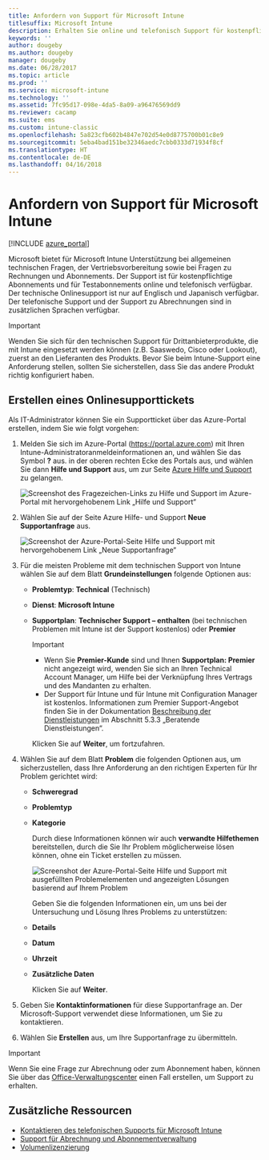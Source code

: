 ```yaml
---
title: Anfordern von Support für Microsoft Intune
titlesuffix: Microsoft Intune
description: Erhalten Sie online und telefonisch Support für kostenpflichtige Abonnements und Testabonnements von Microsoft Intune.
keywords: ''
author: dougeby
ms.author: dougeby
manager: dougeby
ms.date: 06/28/2017
ms.topic: article
ms.prod: ''
ms.service: microsoft-intune
ms.technology: ''
ms.assetid: 7fc95d17-098e-4da5-8a09-a96476569dd9
ms.reviewer: cacamp
ms.suite: ems
ms.custom: intune-classic
ms.openlocfilehash: 5a823cfb602b4847e702d54e0d8775700b01c8e9
ms.sourcegitcommit: 5eba4bad151be32346aedc7cbb0333d71934f8cf
ms.translationtype: HT
ms.contentlocale: de-DE
ms.lasthandoff: 04/16/2018
---
```

# <a name="how-to-get-support-for-microsoft-intune"></a>Anfordern von Support für Microsoft Intune

[!INCLUDE [azure_portal](./includes/note-for-both-portals.md)]

Microsoft bietet für Microsoft Intune Unterstützung bei allgemeinen technischen Fragen, der Vertriebsvorbereitung sowie bei Fragen zu Rechnungen und Abonnements. Der Support ist für kostenpflichtige Abonnements und für Testabonnements online und telefonisch verfügbar. Der technische Onlinesupport ist nur auf Englisch und Japanisch verfügbar. Der telefonische Support und der Support zu Abrechnungen sind in zusätzlichen Sprachen verfügbar.

>[!IMPORTANT]
> Wenden Sie sich für den technischen Support für Drittanbieterprodukte, die mit Intune eingesetzt werden können (z.B. Saaswedo, Cisco oder Lookout), zuerst an den Lieferanten des Produkts. Bevor Sie beim Intune-Support eine Anforderung stellen, sollten Sie sicherstellen, dass Sie das andere Produkt richtig konfiguriert haben.

## <a name="create-an-online-support-ticket"></a>Erstellen eines Onlinesupporttickets

Als IT-Administrator können Sie ein Supportticket über das Azure-Portal erstellen, indem Sie wie folgt vorgehen:

1. Melden Sie sich im Azure-Portal (<https://portal.azure.com>) mit Ihren Intune-Administratoranmeldeinformationen an, und wählen Sie das Symbol <strong>?</strong> aus. in der oberen rechten Ecke des Portals aus, und wählen Sie dann <strong>Hilfe und Support</strong> aus, um zur Seite [Azure Hilfe und Support](https://ms.portal.azure.com/#blade/Microsoft_Azure_Support/HelpAndSupportBlade/overview) zu gelangen.

    ![Screenshot des Fragezeichen-Links zu Hilfe und Support im Azure-Portal mit hervorgehobenem Link „Hilfe und Support“](./media/azure-get-support.png)

2. Wählen Sie auf der Seite Azure Hilfe- und Support **Neue Supportanfrage** aus.

    ![Screenshot der Azure-Portal-Seite Hilfe und Support mit hervorgehobenem Link „Neue Supportanfrage“](./media/azure-support-ticket-link.png)

3. Für die meisten Probleme mit dem technischen Support von Intune wählen Sie auf dem Blatt **Grundeinstellungen** folgende Optionen aus:
   - **Problemtyp**: **Technical** (Technisch)
   - **Dienst**: **Microsoft Intune**
   - **Supportplan**: **Technischer Support – enthalten** (bei technischen Problemen mit Intune ist der Support kostenlos) oder **Premier**
    
     >[!IMPORTANT]
     >- Wenn Sie **Premier-Kunde** sind und Ihnen **Supportplan: Premier** nicht angezeigt wird, wenden Sie sich an Ihren Technical Account Manager, um Hilfe bei der Verknüpfung Ihres Vertrags und des Mandanten zu erhalten.
     >- Der Support für Intune und für Intune mit Configuration Manager ist kostenlos. Informationen zum Premier Support-Angebot finden Sie in der Dokumentation [Beschreibung der Dienstleistungen](https://enterprise.microsoft.com/en-us/services/services-list/) im Abschnitt 5.3.3 „Beratende Dienstleistungen“.

     Klicken Sie auf **Weiter**, um fortzufahren.

4. Wählen Sie auf dem Blatt **Problem** die folgenden Optionen aus, um sicherzustellen, dass Ihre Anforderung an den richtigen Experten für Ihr Problem gerichtet wird:

   - **Schweregrad**
   - **Problemtyp**
   - **Kategorie**

     Durch diese Informationen können wir auch **verwandte Hilfethemen** bereitstellen, durch die Sie Ihr Problem möglicherweise lösen können, ohne ein Ticket erstellen zu müssen.

     ![Screenshot der Azure-Portal-Seite Hilfe und Support mit ausgefüllten Problemelementen und angezeigten Lösungen basierend auf Ihrem Problem](./media/support-need-solutions.png)

     Geben Sie die folgenden Informationen ein, um uns bei der Untersuchung und Lösung Ihres Problems zu unterstützen:
    
   - **Details**
   - **Datum**
   - **Uhrzeit**
   - **Zusätzliche Daten**

     Klicken Sie auf **Weiter**.

5. Geben Sie **Kontaktinformationen** für diese Supportanfrage an. Der Microsoft-Support verwendet diese Informationen, um Sie zu kontaktieren.
6. Wählen Sie **Erstellen** aus, um Ihre Supportanfrage zu übermitteln.

>[!IMPORTANT]
>Wenn Sie eine Frage zur Abrechnung oder zum Abonnement haben, können Sie über das [Office-Verwaltungscenter](https://portal.office.com/Support/SupportEntry.aspx) einen Fall erstellen, um Support zu erhalten.

## <a name="additional-resources"></a>Zusätzliche Ressourcen
- [Kontaktieren des telefonischen Supports für Microsoft Intune](phone-support-contact.md)
- [Support für Abrechnung und Abonnementverwaltung](https://support.office.com/article/Contact-Office-365-for-business-support-Admin-Help-32a17ca7-6fa0-4870-8a8d-e25ba4ccfd4b)
- [Volumenlizenzierung](http://go.microsoft.com/fwlink/p/?LinkID=282015)
